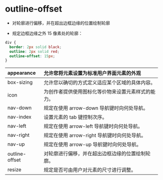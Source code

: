 # outline-offset

- 对轮廓进行偏移，并在超出边框边缘的位置绘制轮廓

- 规定边框边缘之外 15 像素处的轮廓：

```css
div {
  border: 2px solid black;
  outline: 2px solid red;
  outline-offset: 15px;
}
```

| appearance     | 允许您将元素设置为标准用户界面元素的外观           |
| :------------- | :------------------------------------------------- |
| box-sizing     | 允许您以确切的方式定义适应某个区域的具体内容。     |
| icon           | 为创作者提供使用图标化等价物来设置元素样式的能力。 |
| nav-down       | 规定在使用 arrow-down 导航键时向何处导航。         |
| nav-index      | 设置元素的 tab 键控制次序。                        |
| nav-left       | 规定在使用 arrow-left 导航键时向何处导航。         |
| nav-right      | 规定在使用 arrow-right 导航键时向何处导航。        |
| nav-up         | 规定在使用 arrow-up 导航键时向何处导航。           |
| outline-offset | 对轮廓进行偏移，并在超出边框边缘的位置绘制轮廓。   |
| resize         | 规定是否可由用户对元素的尺寸进行调整。             |
